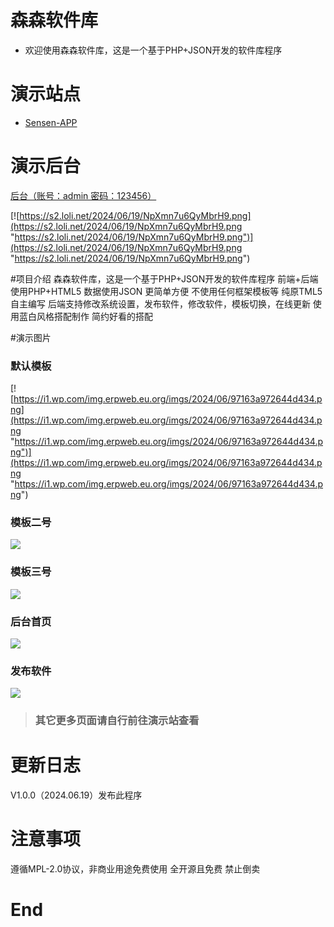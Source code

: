 

# 森森软件库
- 欢迎使用森森软件库，这是一个基于PHP+JSON开发的软件库程序

# 演示站点
- [Sensen-APP](https://sesen.blog/APP/ "Sensen-APP")
# 演示后台
[后台（账号：admin 密码：123456）](https://sesen.blog/APP/admin/ "后台（账号：admin 密码：123456）")

[![https://s2.loli.net/2024/06/19/NpXmn7u6QyMbrH9.png](https://s2.loli.net/2024/06/19/NpXmn7u6QyMbrH9.png "https://s2.loli.net/2024/06/19/NpXmn7u6QyMbrH9.png")](https://s2.loli.net/2024/06/19/NpXmn7u6QyMbrH9.png "https://s2.loli.net/2024/06/19/NpXmn7u6QyMbrH9.png")

#项目介绍
森森软件库，这是一个基于PHP+JSON开发的软件库程序
前端+后端使用PHP+HTML5 数据使用JSON 更简单方便
不使用任何框架模板等 纯原TML5自主编写
后端支持修改系统设置，发布软件，修改软件，模板切换，在线更新
使用蓝白风格搭配制作 简约好看的搭配

#演示图片
### **默认模板**
[![https://i1.wp.com/img.erpweb.eu.org/imgs/2024/06/97163a972644d434.png](https://i1.wp.com/img.erpweb.eu.org/imgs/2024/06/97163a972644d434.png "https://i1.wp.com/img.erpweb.eu.org/imgs/2024/06/97163a972644d434.png")](https://i1.wp.com/img.erpweb.eu.org/imgs/2024/06/97163a972644d434.png "https://i1.wp.com/img.erpweb.eu.org/imgs/2024/06/97163a972644d434.png")
### **模板二号** 
[![](https://i1.wp.com/img.erpweb.eu.org/imgs/2024/06/176b6b9bf459d131.png)](https://i1.wp.com/img.erpweb.eu.org/imgs/2024/06/176b6b9bf459d131.png)
### **模板三号**
[![](https://i1.wp.com/img.erpweb.eu.org/imgs/2024/06/6edad10f22678934.png)](https://i1.wp.com/img.erpweb.eu.org/imgs/2024/06/6edad10f22678934.png)
### **后台首页**
[![](https://i1.wp.com/img.erpweb.eu.org/imgs/2024/06/c59ea3e1ca91acfb.png)](https://i1.wp.com/img.erpweb.eu.org/imgs/2024/06/c59ea3e1ca91acfb.png)
### **发布软件**
[![](https://i1.wp.com/img.erpweb.eu.org/imgs/2024/06/b05f7c83251e1075.png)](https://i1.wp.com/img.erpweb.eu.org/imgs/2024/06/b05f7c83251e1075.png)

> ### 其它更多页面请自行前往演示站查看

# 更新日志
V1.0.0（2024.06.19）发布此程序

# 注意事项
遵循MPL-2.0协议，非商业用途免费使用  全开源且免费 禁止倒卖

# End
